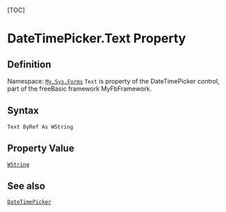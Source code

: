 [TOC]
# DateTimePicker.Text Property

## Definition
Namespace: [`My.Sys.Forms`](My.Sys.Forms.md)
`Text` is property of the DateTimePicker control, part of the freeBasic framework MyFbFramework.
## Syntax
```freeBasic
Text ByRef As WString
```
## Property Value
[`WString`]("https://www.freebasic.net/wiki/KeyPgWString")
## See also
[`DateTimePicker`](DateTimePicker.md)
